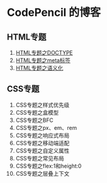 # CodePencil 的博客

## HTML专题
1. [HTML专题之DOCTYPE](https://github.com/wjw020206/Blog/issues/1)
2. [HTML专题之meta标签](https://github.com/wjw020206/Blog/issues/2)
3. [HTML专题之语义化](https://github.com/wjw020206/Blog/issues/3)

## CSS专题
1. CSS专题之样式优先级
2. CSS专题之盒模型
3. CSS专题之BFC
4. CSS专题之px、em、rem
5. CSS专题之响应式布局
6. CSS专题之移动端适配
7. CSS专题之自定义属性
8. CSS专题之常见布局
9. CSS专题之flex:1和height:0
10. CSS专题之层叠上下文